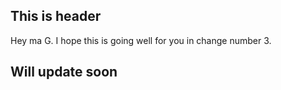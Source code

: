 ## This is header 

Hey ma G. I hope this is going well for you in change number 3.

## Will update soon
